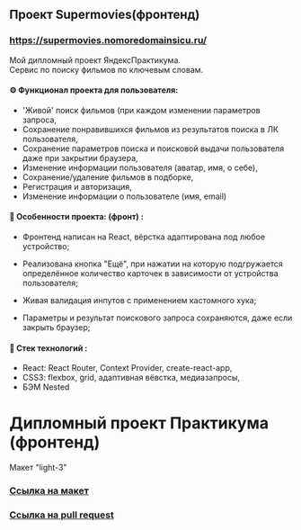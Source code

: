 ## Проект Supermovies(фронтенд)
### https://supermovies.nomoredomainsicu.ru/

Мой дипломный проект ЯндексПрактикума.  
Сервис по поиску фильмов по ключевым словам.

#### ⚙️ Функционал проекта для пользователя:
- 'Живой' поиск фильмов (при каждом изменении параметров запроса,
- Сохранение понравившихся фильмов из результатов поиска в ЛК пользователя,
- Сохранение параметров поиска и поисковой выдачи пользователя даже при закрытии браузера,
- Изменение информации пользователя (аватар, имя, о себе),
- Сохранение/удаление фильмов в подборке,
- Регистрация и авторизация,
- Изменение информации о пользователе (имя, email)

  
#### 📌 Особенности проекта: (фронт) :

- Фронтенд написан на React, вёрстка адаптирована под любое устройство;

- Реализована кнопка "Ещё", при нажатии на которую подгружается определённое количество карточек в зависимости от устройства пользователя;

- Живая валидация инпутов с применением кастомного хука;

- Параметры и результат поискового запроса сохраняются, даже если закрыть браузер;


#### 🔬 Стек технологий :
- React: React Router, Context Provider, create-react-app,
- CSS3: flexbox, grid, адаптивная вёвстка, медиазапросы,
- БЭМ Nested
















# Дипломный проект Практикума (фронтенд)

Макет "light-3"
### [Ссылка на макет](https://www.figma.com/file/6FMWkB94wE7KTkcCgUXtnC/%D0%94%D0%B8%D0%BF%D0%BB%D0%BE%D0%BC%D0%BD%D1%8B%D0%B9-%D0%BF%D1%80%D0%BE%D0%B5%D0%BA%D1%82?type=design&node-id=1-1534&mode=dev)
### [Ссылка на pull request](https://github.com/DanilZiborov/movies-explorer-frontend/pull/3)
